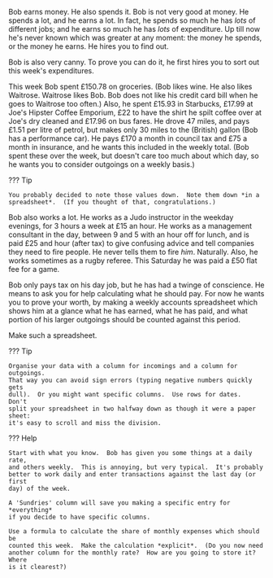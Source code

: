 Bob earns money.  He also spends it.  Bob is not very good at money.  He
spends a lot, and he earns a lot.  In fact, he spends so much he has *lots*
of different jobs; and he earns so much he has *lots* of expenditure.  Up
till now he's never known which was greater at any moment: the money he
spends, or the money he earns.  He hires you to find out.

Bob is also very canny.  To prove you can do it, he first hires you to sort
out this week's expenditures.

This week Bob spent £150.78 on groceries.  (Bob likes wine.  He also likes
Waitrose.  Waitrose likes Bob.  Bob does not like his credit card bill when
he goes to Waitrose too often.)   Also, he spent £15.93 in Starbucks, £17.99
at Joe's Hipster Coffee Emporium, £22 to have the shirt he spilt coffee over
at Joe's dry cleaned and £17.96 on bus fares.  He drove 47 miles, and pays
£1.51 per litre of petrol, but makes only 30 miles to the (British) gallon
(Bob has a performance car).  He pays £170 a month in council tax and £75 a
month in insurance, and he wants this included in the weekly total.  (Bob
spent these over the week, but doesn't care too much about which day, so he
wants you to consider outgoings on a weekly basis.)

??? Tip

    You probably decided to note those values down.  Note them down *in a
    spreadsheet*.  (If you thought of that, congratulations.)

Bob also works a lot. He works as a Judo instructor in the weekday evenings,
for 3 hours a week at £15 an hour. He works as a management consultant in the
day, between 9 and 5 with an hour off for lunch, and is paid £25 and hour
(after tax) to give confusing advice and tell companies they need to fire
people. He never tells them to fire *him*. Naturally. Also, he works sometimes
as a rugby referee. This Saturday he was paid a £50 flat fee for a game.

Bob only pays tax on his day job, but he has had a twinge of conscience.
He means to ask you for help calculating what he should pay.  For now he
wants you to prove your worth, by making a weekly accounts spreadsheet which
shows him at a glance what he has earned, what he has paid, and what portion
of his larger outgoings should be counted against this period.

Make such a spreadsheet.

??? Tip

    Organise your data with a column for incomings and a column for outgoings.
    That way you can avoid sign errors (typing negative numbers quickly gets
    dull).  Or you might want specific columns.  Use rows for dates.  Don't
    split your spreadsheet in two halfway down as though it were a paper sheet:
    it's easy to scroll and miss the division.
    
??? Help

    Start with what you know.  Bob has given you some things at a daily rate,
    and others weekly.  This is annoying, but very typical.  It's probably
    better to work daily and enter transactions against the last day (or first
    day) of the week.
    
    A 'Sundries' column will save you making a specific entry for *everything*
    if you decide to have specific columns.
    
    Use a formula to calculate the share of monthly expenses which should be
    counted this week.  Make the calculation *explicit*.  (Do you now need
    another column for the monthly rate?  How are you going to store it?  Where
    is it clearest?)
